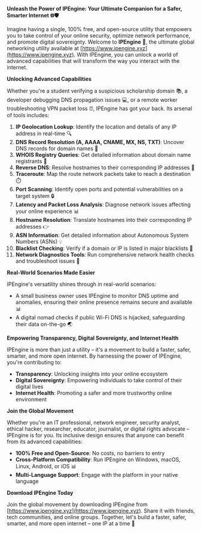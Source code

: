 **Unleash the Power of IPEngine: Your Ultimate Companion for a Safer, Smarter Internet 🌐🛡️**

Imagine having a single, 100% free, and open-source utility that empowers you to take control of your online security, optimize network performance, and promote digital sovereignty. Welcome to **IPEngine** 🚀, the ultimate global networking utility available at [https://www.ipengine.xyz](https://www.ipengine.xyz). With IPEngine, you can unlock a world of advanced capabilities that will transform the way you interact with the internet.

**Unlocking Advanced Capabilities**

Whether you're a student verifying a suspicious scholarship domain 📚, a developer debugging DNS propagation issues 💻, or a remote worker troubleshooting VPN packet loss ⏰, IPEngine has got your back. Its arsenal of tools includes:

1.  **IP Geolocation Lookup**: Identify the location and details of any IP address in real-time 🔍
2.  **DNS Record Resolution (A, AAAA, CNAME, MX, NS, TXT)**: Uncover DNS records for domain names 📡
3.  **WHOIS Registry Queries**: Get detailed information about domain name registrants 🚫
4.  **Reverse DNS**: Resolve hostnames to their corresponding IP addresses 🔗
5.  **Traceroute**: Map the route network packets take to reach a destination ⏱️
6.  **Port Scanning**: Identify open ports and potential vulnerabilities on a target system 🔒
7.  **Latency and Packet Loss Analysis**: Diagnose network issues affecting your online experience 📊
8.  **Hostname Resolution**: Translate hostnames into their corresponding IP addresses 👉
9.  **ASN Information**: Get detailed information about Autonomous System Numbers (ASNs) 💡
10. **Blacklist Checking**: Verify if a domain or IP is listed in major blacklists 🔴
11. **Network Diagnostics Tools**: Run comprehensive network health checks and troubleshoot issues 🚨

**Real-World Scenarios Made Easier**

IPEngine's versatility shines through in real-world scenarios:

*   A small business owner uses IPEngine to monitor DNS uptime and anomalies, ensuring their online presence remains secure and available 📊
*   A digital nomad checks if public Wi-Fi DNS is hijacked, safeguarding their data on-the-go 🌏

**Empowering Transparency, Digital Sovereignty, and Internet Health**

IPEngine is more than just a utility – it's a movement to build a faster, safer, smarter, and more open internet. By harnessing the power of IPEngine, you're contributing to:

*   **Transparency**: Unlocking insights into your online ecosystem
*   **Digital Sovereignty**: Empowering individuals to take control of their digital lives
*   **Internet Health**: Promoting a safer and more trustworthy online environment

**Join the Global Movement**

Whether you're an IT professional, network engineer, security analyst, ethical hacker, researcher, educator, journalist, or digital rights advocate – IPEngine is for you. Its inclusive design ensures that anyone can benefit from its advanced capabilities:

*   **100% Free and Open-Source**: No costs, no barriers to entry
*   **Cross-Platform Compatibility**: Run IPEngine on Windows, macOS, Linux, Android, or iOS 📊
*   **Multi-Language Support**: Engage with the platform in your native language

**Download IPEngine Today**

Join the global movement by downloading IPEngine from [https://www.ipengine.xyz](https://www.ipengine.xyz). Share it with friends, tech communities, and online groups. Together, let's build a faster, safer, smarter, and more open internet – one IP at a time 🔑